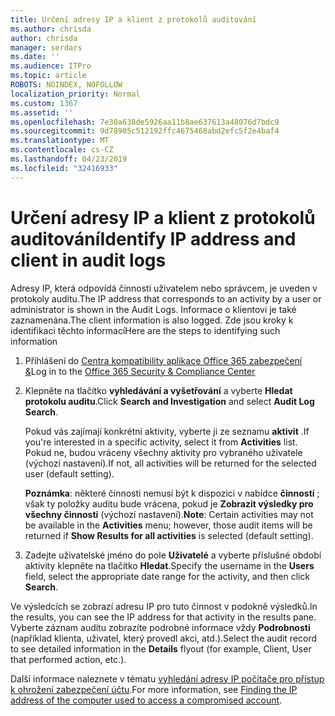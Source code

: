 ```yaml
---
title: Určení adresy IP a klient z protokolů auditování
ms.author: chrisda
author: chrisda
manager: serdars
ms.date: ''
ms.audience: ITPro
ms.topic: article
ROBOTS: NOINDEX, NOFOLLOW
localization_priority: Normal
ms.custom: 1367
ms.assetid: ''
ms.openlocfilehash: 7e30a638de5926aa11b8ae637613a48076d7bdc9
ms.sourcegitcommit: 9d78905c512192ffc4675468abd2efc5f2e4baf4
ms.translationtype: MT
ms.contentlocale: cs-CZ
ms.lasthandoff: 04/23/2019
ms.locfileid: "32416933"
---
```

# <a name="identify-ip-address-and-client-in-audit-logs"></a><span data-ttu-id="b83ff-102">Určení adresy IP a klient z protokolů auditování</span><span class="sxs-lookup"><span data-stu-id="b83ff-102">Identify IP address and client in audit logs</span></span>

<span data-ttu-id="b83ff-103">Adresy IP, která odpovídá činnosti uživatelem nebo správcem, je uveden v protokoly auditu.</span><span class="sxs-lookup"><span data-stu-id="b83ff-103">The IP address that corresponds to an activity by a user or administrator is shown in the Audit Logs.</span></span> <span data-ttu-id="b83ff-104">Informace o klientovi je také zaznamenána.</span><span class="sxs-lookup"><span data-stu-id="b83ff-104">The client information is also logged.</span></span> <span data-ttu-id="b83ff-105">Zde jsou kroky k identifikaci těchto informací</span><span class="sxs-lookup"><span data-stu-id="b83ff-105">Here are the steps to identifying such information</span></span>

1. <span data-ttu-id="b83ff-106">Přihlášení do [Centra kompatibility aplikace Office 365 zabezpečení &](https://protection.office.com/)</span><span class="sxs-lookup"><span data-stu-id="b83ff-106">Log in to the [Office 365 Security & Compliance Center](https://protection.office.com/)</span></span>

2. <span data-ttu-id="b83ff-107">Klepněte na tlačítko **vyhledávání a vyšetřování** a vyberte **Hledat protokolu auditu**.</span><span class="sxs-lookup"><span data-stu-id="b83ff-107">Click **Search and Investigation** and select **Audit Log Search**.</span></span>

   <span data-ttu-id="b83ff-108">Pokud vás zajímají konkrétní aktivity, vyberte ji ze seznamu **aktivit** .</span><span class="sxs-lookup"><span data-stu-id="b83ff-108">If you're interested in a specific activity, select it from **Activities** list.</span></span> <span data-ttu-id="b83ff-109">Pokud ne, budou vráceny všechny aktivity pro vybraného uživatele (výchozí nastavení).</span><span class="sxs-lookup"><span data-stu-id="b83ff-109">If not, all activities will be returned for the selected user (default setting).</span></span>

   <span data-ttu-id="b83ff-110">**Poznámka**: některé činnosti nemusí být k dispozici v nabídce **činností** ; však ty položky auditu bude vrácena, pokud je **Zobrazit výsledky pro všechny činnosti** (výchozí nastavení).</span><span class="sxs-lookup"><span data-stu-id="b83ff-110">**Note**: Certain activities may not be available in the **Activities** menu; however, those audit items will be returned if **Show Results for all activities** is selected (default setting).</span></span>

3. <span data-ttu-id="b83ff-111">Zadejte uživatelské jméno do pole **Uživatelé** a vyberte příslušné období aktivity klepněte na tlačítko **Hledat**.</span><span class="sxs-lookup"><span data-stu-id="b83ff-111">Specify the username in the **Users** field, select the appropriate date range for the activity, and then click **Search**.</span></span>

<span data-ttu-id="b83ff-112">Ve výsledcích se zobrazí adresu IP pro tuto činnost v podokně výsledků.</span><span class="sxs-lookup"><span data-stu-id="b83ff-112">In the results, you can see the IP address for that activity in the results pane.</span></span> <span data-ttu-id="b83ff-113">Vyberte záznam auditu zobrazíte podrobné informace vždy **Podrobnosti** (například klienta, uživatel, který provedl akci, atd.).</span><span class="sxs-lookup"><span data-stu-id="b83ff-113">Select the audit record to see detailed information in the **Details** flyout (for example, Client, User that performed action, etc.).</span></span>

<span data-ttu-id="b83ff-114">Další informace naleznete v tématu [vyhledání adresy IP počítače pro přístup k ohrožení zabezpečení účtu](https://docs.microsoft.com/office365/securitycompliance/auditing-troubleshooting-scenarios#finding-the-ip-address-of-the-computer-used-to-access-a-compromised-account).</span><span class="sxs-lookup"><span data-stu-id="b83ff-114">For more information, see [Finding the IP address of the computer used to access a compromised account](https://docs.microsoft.com/office365/securitycompliance/auditing-troubleshooting-scenarios#finding-the-ip-address-of-the-computer-used-to-access-a-compromised-account).</span></span>
